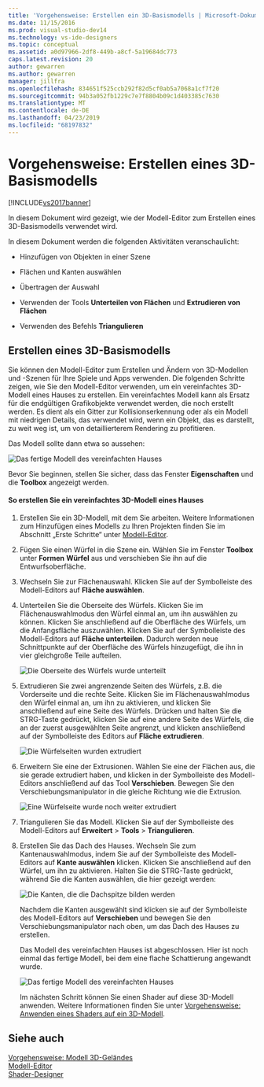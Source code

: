 ```yaml
---
title: 'Vorgehensweise: Erstellen ein 3D-Basismodells | Microsoft-Dokumentation'
ms.date: 11/15/2016
ms.prod: visual-studio-dev14
ms.technology: vs-ide-designers
ms.topic: conceptual
ms.assetid: a0d97966-2df8-449b-a8cf-5a19684dc773
caps.latest.revision: 20
author: gewarren
ms.author: gewarren
manager: jillfra
ms.openlocfilehash: 834651f525ccb292f82d5cf0ab5a7068a1cf7f20
ms.sourcegitcommit: 94b3a052fb1229c7e7f8804b09c1d403385c7630
ms.translationtype: MT
ms.contentlocale: de-DE
ms.lasthandoff: 04/23/2019
ms.locfileid: "68197832"
---
```

# <a name="how-to-create-a-basic-3-d-model"></a>Vorgehensweise: Erstellen eines 3D-Basismodells
[!INCLUDE[vs2017banner](../includes/vs2017banner.md)]

In diesem Dokument wird gezeigt, wie der Modell-Editor zum Erstellen eines 3D-Basismodells verwendet wird.  
  
 In diesem Dokument werden die folgenden Aktivitäten veranschaulicht:  
  
- Hinzufügen von Objekten in einer Szene  
  
- Flächen und Kanten auswählen  
  
- Übertragen der Auswahl  
  
- Verwenden der Tools **Unterteilen von Flächen** und **Extrudieren von Flächen**  
  
- Verwenden des Befehls **Triangulieren**  
  
## <a name="creating-a-basic-3-d-model"></a>Erstellen eines 3D-Basismodells  
 Sie können den Modell-Editor zum Erstellen und Ändern von 3D-Modellen und -Szenen für Ihre Spiele und Apps verwenden. Die folgenden Schritte zeigen, wie Sie den Modell-Editor verwenden, um ein vereinfachtes 3D-Modell eines Hauses zu erstellen. Ein vereinfachtes Modell kann als Ersatz für die endgültigen Grafikobjekte verwendet werden, die noch erstellt werden. Es dient als ein Gitter zur Kollisionserkennung oder als ein Modell mit niedrigen Details, das verwendet wird, wenn ein Objekt, das es darstellt, zu weit weg ist, um von detaillierterem Rendering zu profitieren.  
  
 Das Modell sollte dann etwa so aussehen:  
  
 ![Das fertige Modell des vereinfachten Hauses](../designers/media/gfx-model-demo-house-final.png "gfx_model_demo_house_final")  
  
 Bevor Sie beginnen, stellen Sie sicher, dass das Fenster **Eigenschaften** und die **Toolbox** angezeigt werden.  
  
#### <a name="to-create-a-simplified-3-d-model-of-a-house"></a>So erstellen Sie ein vereinfachtes 3D-Modell eines Hauses  
  
1. Erstellen Sie ein 3D-Modell, mit dem Sie arbeiten. Weitere Informationen zum Hinzufügen eines Modells zu Ihren Projekten finden Sie im Abschnitt „Erste Schritte“ unter [Modell-Editor](../designers/model-editor.md).  
  
2. Fügen Sie einen Würfel in die Szene ein. Wählen Sie im Fenster **Toolbox** unter **Formen** **Würfel** aus und verschieben Sie ihn auf die Entwurfsoberfläche.  
  
3. Wechseln Sie zur Flächenauswahl. Klicken Sie auf der Symbolleiste des Modell-Editors auf **Fläche auswählen**.  
  
4. Unterteilen Sie die Oberseite des Würfels. Klicken Sie im Flächenauswahlmodus den Würfel einmal an, um ihn auswählen zu können. Klicken Sie anschließend auf die Oberfläche des Würfels, um die Anfangsfläche auszuwählen. Klicken Sie auf der Symbolleiste des Modell-Editors auf **Fläche unterteilen**. Dadurch werden neue Schnittpunkte auf der Oberfläche des Würfels hinzugefügt, die ihn in vier gleichgroße Teile aufteilen.  
  
    ![Die Oberseite des Würfels wurde unterteilt](../designers/media/gfx-model-demo-house-subdiv.png "gfx_model_demo_house_subdiv")  
  
5. Extrudieren Sie zwei angrenzende Seiten des Würfels, z.B. die Vorderseite und die rechte Seite. Klicken Sie im Flächenauswahlmodus den Würfel einmal an, um ihn zu aktivieren, und klicken Sie anschließend auf eine Seite des Würfels. Drücken und halten Sie die STRG-Taste gedrückt, klicken Sie auf eine andere Seite des Würfels, die an der zuerst ausgewählten Seite angrenzt, und klicken anschließend auf der Symbolleiste des Editors auf **Fläche extrudieren**.  
  
    ![Die Würfelseiten wurden extrudiert ](../designers/media/gfx-model-demo-house-extrude.png "gfx_model_demo_house_extrude")  
  
6. Erweitern Sie eine der Extrusionen. Wählen Sie eine der Flächen aus, die sie gerade extrudiert haben, und klicken in der Symbolleiste des Modell-Editors anschließend auf das Tool **Verschieben**. Bewegen Sie den Verschiebungsmanipulator in die gleiche Richtung wie die Extrusion.  
  
    ![Eine Würfelseite wurde noch weiter extrudiert](../designers/media/gfx-model-demo-house-extend.png "gfx_model_demo_house_extend")  
  
7. Triangulieren Sie das Modell. Klicken Sie auf der Symbolleiste des Modell-Editors auf **Erweitert** > **Tools** > **Triangulieren**.  
  
8. Erstellen Sie das Dach des Hauses. Wechseln Sie zum Kantenauswahlmodus, indem Sie auf der Symbolleiste des Modell-Editors auf **Kante auswählen** klicken. Klicken Sie anschließend auf den Würfel, um ihn zu aktivieren. Halten Sie die STRG-Taste gedrückt, während Sie die Kanten auswählen, die hier gezeigt werden:  
  
    ![Die Kanten, die die Dachspitze bilden werden](../designers/media/gfx-model-demo-house-edges.png "gfx_model_demo_house_edges")  
  
    Nachdem die Kanten ausgewählt sind klicken sie auf der Symbolleiste des Modell-Editors auf **Verschieben** und bewegen Sie den Verschiebungsmanipulator nach oben, um das Dach des Hauses zu erstellen.  
  
   Das Modell des vereinfachten Hauses ist abgeschlossen. Hier ist noch einmal das fertige Modell, bei dem eine flache Schattierung angewandt wurde.  
  
   ![Das fertige Modell des vereinfachten Hauses](../designers/media/gfx-model-demo-house-final.png "gfx_model_demo_house_final")  
  
   Im nächsten Schritt können Sie einen Shader auf diese 3D-Modell anwenden. Weitere Informationen finden Sie unter [Vorgehensweise: Anwenden eines Shaders auf ein 3D-Modell](../designers/how-to-apply-a-shader-to-a-3-d-model.md).  
  
## <a name="see-also"></a>Siehe auch  
 [Vorgehensweise: Modell 3D-Geländes](../designers/how-to-model-3-d-terrain.md)   
 [Modell-Editor](../designers/model-editor.md)   
 [Shader-Designer](../designers/shader-designer.md)
